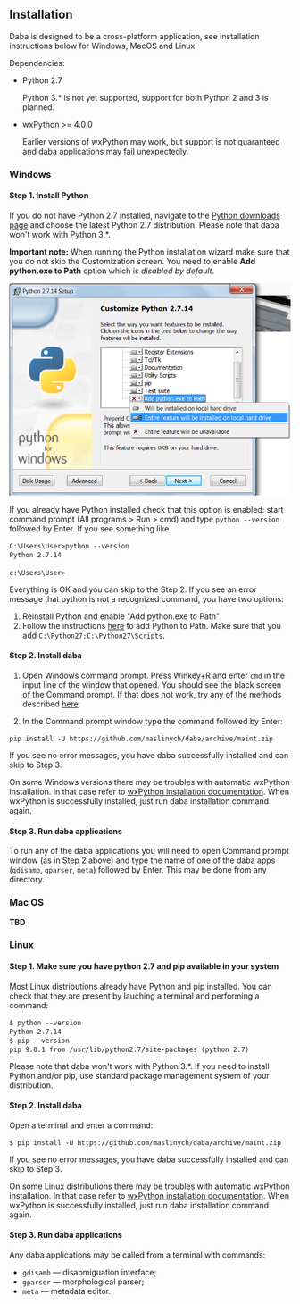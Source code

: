 ## Installation

Daba is designed to be a cross-platform application, see installation
instructions below for Windows, MacOS and Linux.

Dependencies: 

* Python 2.7
 
  Python 3.* is not yet supported, support for both Python 2 and 3
  is planned.
   
* wxPython >= 4.0.0 
 
  Earlier versions of wxPython may work, but support is not
  guaranteed and daba applications may fail unexpectedly.

### Windows

#### Step 1. Install Python

If you do not have Python 2.7 installed, navigate to the [Python
   downloads page](https://www.python.org/downloads/windows/) and
   choose the latest Python 2.7 distribution. Please note that daba
   won't work with Python 3.*.
   
**Important note:** When running the Python installation wizard make
sure that you do not skip the Customization screen. You need to enable
**Add python.exe to Path** option which is *disabled by default*. 

![Customize python screen](./python-path.png)

If you already have Python installed check that this option is
enabled: start command prompt (All programs > Run > cmd) and type 
`python --version` followed by Enter. If you see something like 

```
C:\Users\User>python --version
Python 2.7.14

c:\Users\User>
```

Everything is OK and you can skip to the Step 2. If you see an
error message that python is not a recognized command, you have two
options: 

1. Reinstall Python and enable "Add python.exe to Path"
2. Follow the instructions
   [here](https://stackoverflow.com/questions/6318156/adding-python-path-on-windows-7#6318188)
   to add Python to Path. Make sure that you add `C:\Python27;C:\Python27\Scripts`.
   
#### Step 2. Install daba

1. Open Windows command prompt. Press Winkey+R and enter `cmd` in the
   input line of the window that opened. You should see the black
   screen of the Command prompt. If that does not work, try any of the
   methods described
   [here](https://www.lifewire.com/how-to-open-command-prompt-2618089). 
   
2. In the Command prompt window type the command followed by Enter:

```
pip install -U https://github.com/maslinych/daba/archive/maint.zip
```

If you see no error messages, you have daba successfully installed and
can skip to Step 3.

On some Windows versions there may be troubles with automatic wxPython
installation. In that case refer to [wxPython installation
documentation](https://www.wxpython.org/pages/downloads/). 
When wxPython is successfully installed, just run daba installation
command again.

#### Step 3. Run daba applications

To run any of the daba applications you will need to open Command
prompt window (as in Step 2 above) and type the name of one of the
daba apps (`gdisamb`, `gparser`, `meta`) followed by Enter. This may
be done from any directory.



### Mac OS

**TBD**

### Linux

#### Step 1. Make sure you have python 2.7 and pip available in your system

Most Linux distributions already have Python and pip installed. You
can check that they are present by lauching a terminal and performing
a command:

```
$ python --version
Python 2.7.14
$ pip --version
pip 9.0.1 from /usr/lib/python2.7/site-packages (python 2.7)
```

Please note that daba won't work with Python 3.*. If you need to
install Python and/or pip, use standard package management system of
your distribution. 

#### Step 2. Install daba

Open a terminal and enter a command:

```
$ pip install -U https://github.com/maslinych/daba/archive/maint.zip
```

If you see no error messages, you have daba successfully installed and
can skip to Step 3.

On some Linux distributions there may be troubles with automatic
wxPython installation. In that case refer to [wxPython installation
documentation](https://www.wxpython.org/pages/downloads/).  When
wxPython is successfully installed, just run daba installation command
again.

#### Step 3. Run daba applications

Any daba applications may be called from a terminal with commands: 

* `gdisamb` — disabmiguation interface;
* `gparser` — morphological parser;
* `meta` — metadata editor.


